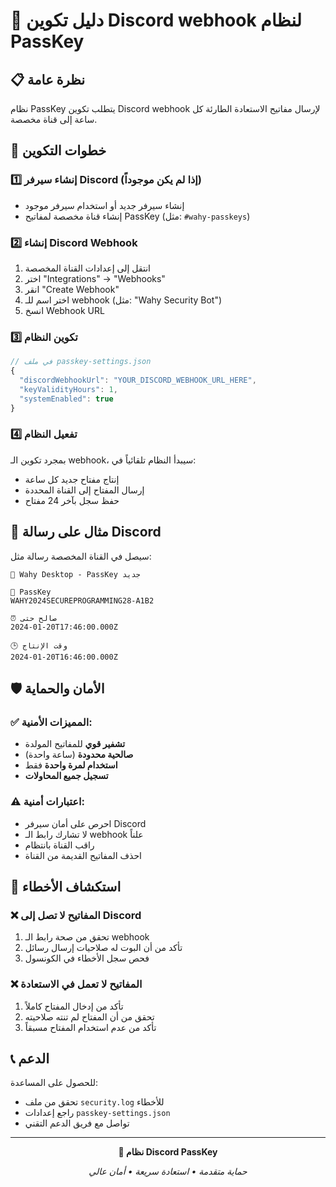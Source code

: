 # 🔗 دليل تكوين Discord webhook لنظام PassKey

## 📋 نظرة عامة

نظام PassKey يتطلب تكوين Discord webhook لإرسال مفاتيح الاستعادة الطارئة كل ساعة إلى قناة مخصصة.

## 🚀 خطوات التكوين

### 1️⃣ إنشاء سيرفر Discord (إذا لم يكن موجوداً)
- إنشاء سيرفر جديد أو استخدام سيرفر موجود
- إنشاء قناة مخصصة لمفاتيح PassKey (مثل: `#wahy-passkeys`)

### 2️⃣ إنشاء Discord Webhook
1. انتقل إلى إعدادات القناة المخصصة
2. اختر "Integrations" → "Webhooks"
3. انقر "Create Webhook"
4. اختر اسم للـ webhook (مثل: "Wahy Security Bot")
5. انسخ Webhook URL

### 3️⃣ تكوين النظام
```javascript
// في ملف passkey-settings.json
{
  "discordWebhookUrl": "YOUR_DISCORD_WEBHOOK_URL_HERE",
  "keyValidityHours": 1,
  "systemEnabled": true
}
```

### 4️⃣ تفعيل النظام
بمجرد تكوين الـ webhook، سيبدأ النظام تلقائياً في:
- إنتاج مفتاح جديد كل ساعة
- إرسال المفتاح إلى القناة المحددة
- حفظ سجل بآخر 24 مفتاح

## 🔑 مثال على رسالة Discord

سيصل في القناة المخصصة رسالة مثل:

```
🔑 Wahy Desktop - PassKey جديد

🔐 PassKey
WAHY2024SECUREPROGRAMMING28-A1B2

⏰ صالح حتى
2024-01-20T17:46:00.000Z

🕒 وقت الإنتاج  
2024-01-20T16:46:00.000Z
```

## 🛡️ الأمان والحماية

### ✅ المميزات الأمنية:
- **تشفير قوي** للمفاتيح المولدة
- **صالحية محدودة** (ساعة واحدة)
- **استخدام لمرة واحدة** فقط
- **تسجيل جميع المحاولات**

### ⚠️ اعتبارات أمنية:
- احرص على أمان سيرفر Discord
- لا تشارك رابط الـ webhook علناً
- راقب القناة بانتظام
- احذف المفاتيح القديمة من القناة

## 🔧 استكشاف الأخطاء

### ❌ المفاتيح لا تصل إلى Discord
1. تحقق من صحة رابط الـ webhook
2. تأكد من أن البوت له صلاحيات إرسال رسائل
3. فحص سجل الأخطاء في الكونسول

### ❌ المفاتيح لا تعمل في الاستعادة
1. تأكد من إدخال المفتاح كاملاً
2. تحقق من أن المفتاح لم تنته صلاحيته
3. تأكد من عدم استخدام المفتاح مسبقاً

## 📞 الدعم

للحصول على المساعدة:
- تحقق من ملف `security.log` للأخطاء
- راجع إعدادات `passkey-settings.json`
- تواصل مع فريق الدعم التقني

---

<div align="center">
  <p><strong>🔗 نظام Discord PassKey</strong></p>
  <p><em>حماية متقدمة • استعادة سريعة • أمان عالي</em></p>
</div>